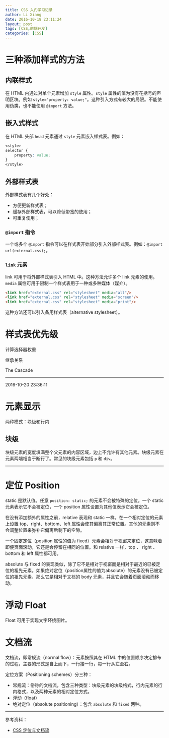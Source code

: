 ```yaml
---
title: CSS 入门学习记录
author: Li Xiang
date: 2016-10-18 23:11:24
layout: post
tags: [CSS,前端开发]
categories: [CSS]
---
```


# 三种添加样式的方法

## 内联样式 ##

在 HTML 内通过对单个元素增加 `style` 属性。`style` 属性的值为没有花括号的声明区块。例如 `style="property: value;"`。这种引入方式有较大的局限。不能使用伪类，也不能使用 `@import` 方法。

## 嵌入式样式 ##

在 HTML 头部 `head` 元素通过 `style` 元素嵌入样式表。例如：

``` css
<style>
selector {
    property: value;
}
</style>
```

## 外部样式表 ##

外部样式表有几个好处：

- 方便更新样式表；
- 缓存外部样式表，可以降低带宽的使用；
- 可重复使用；

### `@import` 指令 ###

一个或多个 `@import` 指令可以在样式表开始部分引入外部样式表。例如：`@import url(external.css);`。

### `link` 元素 ###

link 可用于将外部样式表引入 HTML 中。这种方法允许多个 link 元素的使用。`media` 属性可用于限制一个样式表用于一种或多种媒体（媒介）。

``` html
<link href="external.css" rel="stylesheet" media="all"/>
<link href="external.css" rel="stylesheet" media="screen"/>
<link href="external.css" rel="stylesheet" media="print"/>
```
这种方法还可以引入备用样式表（alternative stylesheet）。

# 样式表优先级 #

计算选择器权重

继承关系

The Cascade


---

2016-10-20 23:36:11

# 元素显示 #

两种模式：块级和行内

## 块级 ##

块级元素的宽度填满整个父元素的内容区域，边上不允许有其他元素。块级元素在元素两端相当于断行了。常见的块级元素包括 `p` 和 `div`。

---

# 定位 Position #

static 是默认值。任意 `position: static;` 的元素不会被特殊的定位。一个 static 元素表示它不会被定位，一个 position 属性设置为其他值表示它会被定位。

在没有添加额外的属性之前，relative 表现和 static 一样。在一个相对定位的元素上设置 top、right、bottom、left 属性会使其偏离其正常位置。其他的元素则不会调整位置来弥补它偏离后剩下的空隙。

一个固定定位（position 属性的值为 fixed）元素会相对于视窗来定位，这意味着即便页面滚动，它还是会停留在相同的位置。和 relative 一样，top 、 right 、 bottom 和 left 属性都可用。

absolute 与 fixed 的表现类似，除了它不是相对于视窗而是相对于最近的已被定位的祖先元素。如果绝对定位（position属性的值为absolute）的元素没有已被定位的祖先元素，那么它是相对于文档的 body 元素，并且它会随着页面滚动而移动。

# 浮动 Float #

Float 可用于实现文字环绕图片。

# 文档流 #

文档流，即常规流（normal flow）：元素按照其在 HTML 中的位置顺序决定排布的过程，主要的形式是自上而下，一行接一行，每一行从左至右。

定位方案（Positioning schemes）分三种：

- 常规流：俗称的文档流，包含三种类型：块级元素的块级格式，行内元素的行内格式，以及两种元素的相对定位方式。
- 浮动（float）
- 绝对定位（absolute positioning）：包含 `absolute` 和 `fixed` 两种。


---

参考资料：

- [CSS 定位与文档流](http://www.ituring.com.cn/article/198258)
